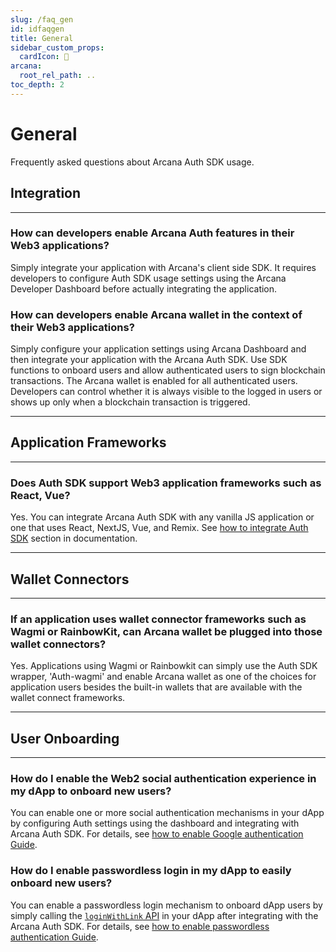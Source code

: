 ```yaml
---
slug: /faq_gen
id: idfaqgen
title: General
sidebar_custom_props:
  cardIcon: 🙋
arcana:
  root_rel_path: ..
toc_depth: 2
---
```


# General

Frequently asked questions about Arcana Auth SDK usage.

## Integration

---

### How can developers enable Arcana Auth features in their Web3 applications?

Simply integrate your application with Arcana's client side SDK. It requires developers to configure Auth SDK usage settings using the Arcana Developer Dashboard before actually integrating the application.

### How can developers enable Arcana wallet in the context of their Web3 applications?

Simply configure your application settings using Arcana Dashboard and then integrate your application with the Arcana Auth SDK. Use SDK functions to onboard users and allow authenticated users to sign blockchain transactions. The Arcana wallet is enabled for all authenticated users. Developers can control whether it is always visible to the logged in users or shows up only when a blockchain transaction is triggered.

---

## Application Frameworks

---

### Does Auth SDK support Web3 application frameworks such as React, Vue?

Yes. You can integrate Arcana Auth SDK with any vanilla JS application or one that uses React, NextJS, Vue, and Remix. See [how to integrate Auth SDK]({{page.meta.arcana.root_rel_path}}/howto/integrate_auth/index.md) section in documentation.

---

## Wallet Connectors

---

### If an application uses wallet connector frameworks such as Wagmi or RainbowKit, can Arcana wallet be plugged into those wallet connectors?

Yes. Applications using Wagmi or Rainbowkit can simply use the Auth SDK wrapper, 'Auth-wagmi' and enable Arcana wallet as one of the choices for application users besides the built-in wallets that are available with the wallet connect frameworks.

---

## User Onboarding

---

### How do I enable the Web2 social authentication experience in my dApp to onboard new users?

You can enable one or more social authentication mechanisms in your dApp by configuring Auth settings using the dashboard and integrating with Arcana Auth SDK. For details, see [how to enable Google authentication Guide]({{page.meta.arcana.root_rel_path}}/howto/onboard_users/build_social/wallet_google_oauth.md).

### How do I enable passwordless login in my dApp to easily onboard new users?

You can enable a passwordless login mechanism to onboard dApp users by simply calling the [`loginWithLink` API](https://authsdk-ref-guide.netlify.app/classes/authprovider#loginWithLink) in your dApp after integrating with the Arcana Auth SDK. For details, see [how to enable passwordless authentication Guide]({{page.meta.arcana.root_rel_path}}/howto/onboard_users/wallet_pwdless_login.md).